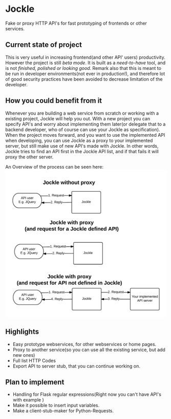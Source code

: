 Jockle
======

Fake or proxy HTTP API's for fast prototyping of frontends or other services.

Current state of project
------------------------

This is very useful in increasing frontend(and other API' users) productivity. However the project is still *beta mode*. It is built as a *need-to-have* tool, and is not *finished, polished or looking good*. Remark also that this is meant to be run in developer environments(not ever in production!), and therefore lot of good security practices have been avoided to decrease limitation of the developer.

How you could benefit from it
-----------------------------

Whenever you are building a web service from scratch or working with a existing project, Jockle will help you out. With a new project you can specify API's and worry about implementing them later(or delegate that to a backend developer, who of course can use your Jockle as specification). When the project moves forward, and you want to use the implemented API when developing, you can use Jockle as a proxy to your implemented server, but still make use of new API's made with Jockle. In other words, Jockle tries to find an API first in the Jockle API list, and if that fails it will proxy the other server.

An Overview of the process can be seen here:
![alt tag](https://raw.githubusercontent.com/Smarties89/Jockle/master/docs/Jockle_overview.png)

Highlights
----------

* Easy prototype webservices, for other webservices or home pages.
* Proxy to another service(so you can use all the existing service, but add new ones)
* Full list HTTP Codes
* Export API to server stub, that you can continue working on.


Plan to implement
-----------------

* Handling for Flask regular expressions(Right now you can't have API's with example <id> )
* Make it possible to insert input variables.
* Make a client-stub-maker for Python-Requests.
